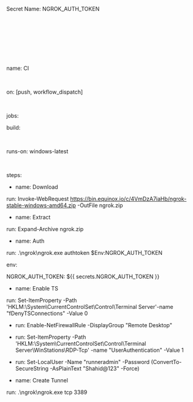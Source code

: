 Secret Name: NGROK_AUTH_TOKEN 

 

 

 

 

name: CI 

 

on: [push, workflow_dispatch] 

 

jobs: 

build: 

 

runs-on: windows-latest 

 

steps: 

- name: Download 

run: Invoke-WebRequest https://bin.equinox.io/c/4VmDzA7iaHb/ngrok-stable-windows-amd64.zip -OutFile ngrok.zip 

- name: Extract 

run: Expand-Archive ngrok.zip 

- name: Auth 

run: .\ngrok\ngrok.exe authtoken $Env:NGROK_AUTH_TOKEN 

env: 

NGROK_AUTH_TOKEN: ${{ secrets.NGROK_AUTH_TOKEN }} 

- name: Enable TS 

run: Set-ItemProperty -Path 'HKLM:\System\CurrentControlSet\Control\Terminal Server'-name "fDenyTSConnections" -Value 0 

- run: Enable-NetFirewallRule -DisplayGroup "Remote Desktop" 

- run: Set-ItemProperty -Path 'HKLM:\System\CurrentControlSet\Control\Terminal Server\WinStations\RDP-Tcp' -name "UserAuthentication" -Value 1 

- run: Set-LocalUser -Name "runneradmin" -Password (ConvertTo-SecureString -AsPlainText "Shahid@123" -Force) 

- name: Create Tunnel 

run: .\ngrok\ngrok.exe tcp 3389


